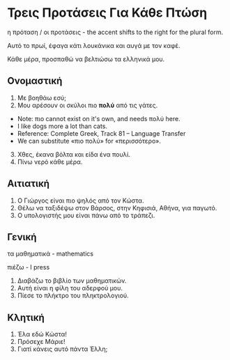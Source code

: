 # Τρεις Προτάσεις Για Κάθε Πτώση

η πρόταση / οι προτάσεις - the accent shifts to the right for the plural form.

Αυτό το πρωί, έφαγα κάτι λουκάνικα και αυγά με τον καφέ.

Κάθε μέρα, προσπαθώ να βελτιώσω τα ελληνικά μου.

## Ονομαστική

1. Με βοηθάω εσύ;
2. Μου αρέσουν οι σκύλοι πιο **πολύ** από τις γάτες.
  * Note: πιο cannot exist on it's own, and needs πολύ here.
  * I like dogs more a lot than cats.
  * Reference: Complete Greek, Track 81 – Language Transfer
  * We can substitute «πιο πολύ» for «περισσότερο».
3. Χθες, έκανα βόλτα και είδα ένα πουλί.
4. Πίνω νερό κάθε μέρα.

## Αιτιατική

1. Ο Γιώργος είναι πιο ψηλός από τον Κώστα.
2. Θέλω να ταξιδέψω στον Βάρσος, στην Κηφισιά, Αθήνα, για παγωτό.
3. Ο υπολογιστής μου είναι πάνω από το τράπεζι.

## Γενική

τα μαθηματικά - mathematics

πιέζω - I press

1. Διαβάζω το βιβλίο των μαθηματικών.
2. Αυτή είναι η φίλη του αδερφού μου.
3. Πίεσε το πλήκτρο του πληκτρολογιού.

## Κλητική

1. Έλα εδώ Κώστα!
2. Πρόσεχε Μάριε!
3. Γιατί κάνεις αυτό πάντα Έλλη;

